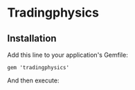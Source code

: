 
# Tradingphysics

## Installation

Add this line to your application's Gemfile:

    gem 'tradingphysics'

And then execute:
